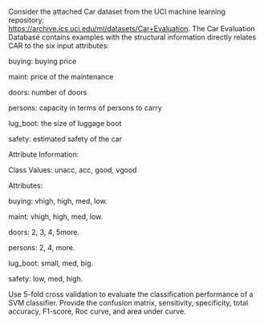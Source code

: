 Consider the attached Car dataset from the UCI machine learning repository:   
https://archive.ics.uci.edu/ml/datasets/Car+Evaluation. The Car Evaluation Database contains examples with the structural information directly relates CAR to the six input attributes:

buying: buying price

maint: price of the maintenance

doors: number of doors

persons: capacity in terms of persons to carry

lug_boot: the size of luggage boot

safety: estimated safety of the car

Attribute Information:

Class Values: unacc, acc, good, vgood

Attributes:

buying: vhigh, high, med, low.

maint: vhigh, high, med, low.

doors: 2, 3, 4, 5more.

persons: 2, 4, more.

lug_boot: small, med, big.

safety: low, med, high.



Use 5-fold cross validation to evaluate the classification performance of a SVM classifier. Provide the confusion matrix, sensitivity, specificity, total accuracy, F1-score, Roc curve, and area under curve. 
